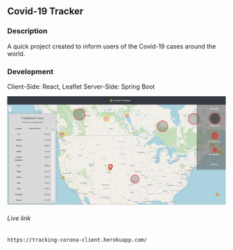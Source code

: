 ## Covid-19 Tracker


### Description

A quick project created to inform users of the Covid-19 cases around the world.

### Development
Client-Side: React, Leaflet
Server-Side: Spring Boot

![](map.png)

###### Live link
```html
https://tracking-corona-client.herokuapp.com/
```
